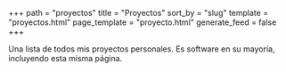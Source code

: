 +++
path = "proyectos"
title = "Proyectos"
sort_by = "slug"
template = "proyectos.html"
page_template = "proyecto.html"
generate_feed = false
+++

Una lista de todos mis proyectos personales. Es software en su mayoría, incluyendo esta misma página.
